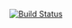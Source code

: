 [![Build Status](https://api.cirrus-ci.com/github/korneef/4_tests_ci_2_matchers.svg)](https://cirrus-ci.com/github/korneef/4_tests_ci_2_matchers)
